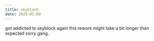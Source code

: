 ```yaml
---
title: skyblock
date: 2025-01-09
---
```


got addicted to skyblock again this rework might take a bit longer than expected sorry gang.
